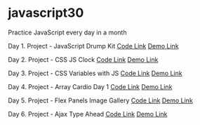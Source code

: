 # javascript30
Practice JavaScript every day in a month

Day 1. Project - JavaScript Drump Kit
[Code Link](https://github.com/daihuaye/javascript30/tree/01---JavaScript-Drum-Kit)
[Demo Link](https://foregoing-freeze.glitch.me/)

Day 2. Project - CSS JS Clock
[Code Link](https://github.com/daihuaye/javascript30/tree/02-CSS-JS-Clock)
[Demo Link](https://secret-protest.glitch.me/)

Day 3. Project - CSS Variables with JS
[Code Link](https://github.com/daihuaye/javascript30/tree/03-update-css-variables-with-js)
[Demo Link](https://mature-whip.glitch.me/)

Day 4. Project - Array Cardio Day 1
[Code Link](https://github.com/daihuaye/javascript30/tree/04-array-cardio-1)
[Demo Link](https://accidental-hacksaw.glitch.me/)

Day 5. Project - Flex Panels Image Gallery
[Code Link](https://github.com/daihuaye/javascript30/tree/05-flex-panels-image-gallery)
[Demo Link](https://surf-jail.glitch.me/)

Day 6. Project - Ajax Type Ahead
[Code Link](https://github.com/daihuaye/javascript30/tree/06-ajax-type-ahead)
[Demo Link](https://odd-subway.glitch.me/)
